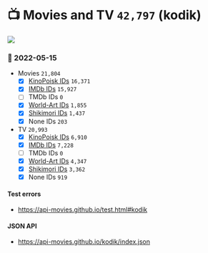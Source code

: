 # :tv: Movies and TV `42,797` (kodik)

<a href="https://API-Movies.github.io"><img src="https://API-Movies.github.io/banner.png?cache"></a>

### :date: 2022-05-15
- Movies `21,804`
  - [x] <a href="https://API-Movies.github.io/kodik/movie_kinopoisk_ids.json">KinoPoisk IDs</a> `16,371`
  - [x] <a href="https://API-Movies.github.io/kodik/movie_imdb_ids.json">IMDb IDs</a> `15,927`
  - [ ] TMDb IDs `0`
  - [x] <a href="https://API-Movies.github.io/kodik/movie_world_art_ids.json">World-Art IDs</a> `1,855`
  - [x] <a href="https://API-Movies.github.io/kodik/movie_shikimori_ids.json">Shikimori IDs</a> `1,437`
  - [x] None IDs `203`
- TV `20,993`
  - [x] <a href="https://API-Movies.github.io/kodik/tv_kinopoisk_ids.json">KinoPoisk IDs</a> `6,910`
  - [x] <a href="https://API-Movies.github.io/kodik/tv_imdb_ids.json">IMDb IDs</a> `7,228`
  - [ ] TMDb IDs `0`
  - [x] <a href="https://API-Movies.github.io/kodik/tv_world_art_ids.json">World-Art IDs</a> `4,347`
  - [x] <a href="https://API-Movies.github.io/kodik/tv_shikimori_ids.json">Shikimori IDs</a> `3,362`
  - [x] None IDs `919`
#### Test errors
- <a href='https://api-movies.github.io/test.html#kodik'>https://api-movies.github.io/test.html#kodik</a>
#### JSON API
- <a href='https://api-movies.github.io/kodik/index.json'>https://api-movies.github.io/kodik/index.json</a>
